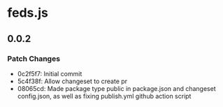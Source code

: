 # feds.js

## 0.0.2

### Patch Changes

- 0c2f5f7: Initial commit
- 5c4f38f: Allow changeset to create pr
- 08065cd: Made package type public in package.json and changeset config.json, as well as fixing publish.yml github action script
